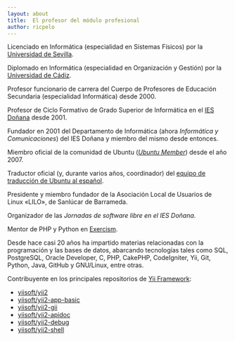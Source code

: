 ```yaml
---
layout: about
title:  El profesor del módulo profesional
author: ricpelo
---
```


<!--author-->

Licenciado en Informática (especialidad en Sistemas Físicos) por la [Universidad de Sevilla](http://www.us.es).

Diplomado en Informática (especialidad en Organización y Gestión) por la [Universidad de Cádiz](https://www.uca.es).

Profesor funcionario de carrera del Cuerpo de Profesores de Educación Secundaria (especialidad Informática) desde 2000.

Profesor de Ciclo Formativo de Grado Superior de Informática en el [IES Doñana](http://www.iesdonana.org) desde 2001.

Fundador en 2001 del Departamento de Informática (ahora *Informática y Comunicaciones*) del IES Doñana y miembro del mismo desde entonces.

Miembro oficial de la comunidad de Ubuntu ([*Ubuntu Member*](https://wiki.ubuntu.com/Membership)) desde el año 2007.

Traductor oficial (y, durante varios años, coordinador) del [equipo de traducción de Ubuntu al español](https://wiki.ubuntu.com//UbuntuSpanishTranslators).

Presidente y miembro fundador de la Asociación Local de Usuarios de Linux «LILO», de Sanlúcar de Barrameda.

Organizador de las *Jornadas de software libre en el IES Doñana*.

Mentor de PHP y Python en [Exercism](https://exercism.io/tracks/php/mentors).

Desde hace casi 20 años ha impartido materias relacionadas con la programación y las bases de datos, abarcando tecnologías tales como SQL, PostgreSQL, Oracle Developer, C, PHP, CakePHP, CodeIgniter, Yii, Git, Python, Java, GitHub y GNU/Linux, entre otras.

Contribuyente en los principales repositorios de [Yii Framework](https://www.yiiframework.com):

- [yiisoft/yii2](https://github.com/yiisoft/yii2/pulls?utf8=%E2%9C%93&q=is%3Apr+author%3Aricpelo+is%3Amerged)
- [yiisoft/yii2-app-basic](https://github.com/yiisoft/yii2-app-basic/pulls?utf8=%E2%9C%93&q=is%3Apr+author%3Aricpelo+is%3Amerged)
- [yiisoft/yii2-gii](https://github.com/yiisoft/yii2-gii/pulls?q=is%3Apr+author%3Aricpelo+is%3Amerged)
- [yiisoft/yii2-apidoc](https://github.com/yiisoft/yii2-apidoc/pulls?utf8=%E2%9C%93&q=is%3Apr+author%3Aricpelo+is%3Amerged)
- [yiisoft/yii2-debug](https://github.com/yiisoft/yii2-debug/pulls?utf8=%E2%9C%93&q=is%3Apr+author%3Aricpelo+is%3Amerged)
- [yiisoft/yii2-shell](https://github.com/yiisoft/yii2-shell/pulls?utf8=%E2%9C%93&q=is%3Apr+author%3Aricpelo+is%3Amerged)
